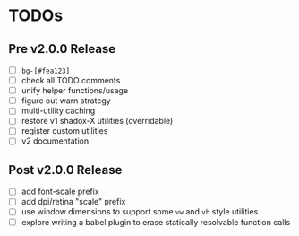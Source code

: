 # TODOs

## Pre v2.0.0 Release

- [ ] `bg-[#fea123]`
- [ ] check all TODO comments
- [ ] unify helper functions/usage
- [ ] figure out warn strategy
- [ ] multi-utility caching
- [ ] restore v1 shadox-X utilities (overridable)
- [ ] register custom utilities
- [ ] v2 documentation

## Post v2.0.0 Release

- [ ] add font-scale prefix
- [ ] add dpi/retina "scale" prefix
- [ ] use window dimensions to support some `vw` and `vh` style utilities
- [ ] explore writing a babel plugin to erase statically resolvable function calls
